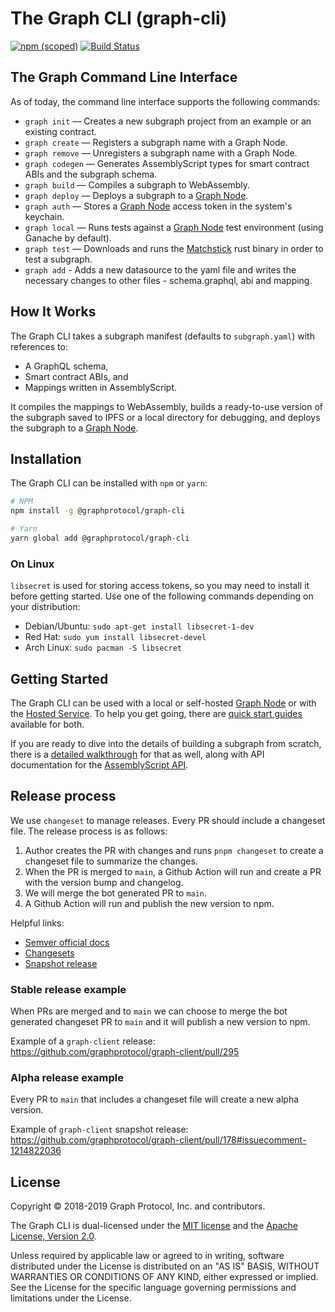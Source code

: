 # The Graph CLI (graph-cli)

[![npm (scoped)](https://img.shields.io/npm/v/@graphprotocol/graph-cli.svg)](https://www.npmjs.com/package/@graphprotocol/graph-cli)
[![Build Status](https://travis-ci.org/graphprotocol/graph-cli.svg?branch=main)](https://travis-ci.org/graphprotocol/graph-cli)

## The Graph Command Line Interface

As of today, the command line interface supports the following commands:

- `graph init` — Creates a new subgraph project from an example or an existing contract.
- `graph create` — Registers a subgraph name with a Graph Node.
- `graph remove` — Unregisters a subgraph name with a Graph Node.
- `graph codegen` — Generates AssemblyScript types for smart contract ABIs and the subgraph schema.
- `graph build` — Compiles a subgraph to WebAssembly.
- `graph deploy` — Deploys a subgraph to a [Graph Node](https://github.com/graphprotocol/graph-node).
- `graph auth` — Stores a [Graph Node](https://github.com/graphprotocol/graph-node) access token in the system's keychain.
- `graph local` — Runs tests against a [Graph Node](https://github.com/graphprotocol/graph-node) test environment (using Ganache by default).
- `graph test` — Downloads and runs the [Matchstick](https://github.com/LimeChain/matchstick) rust binary in order to test a subgraph.
- `graph add` - Adds a new datasource to the yaml file and writes the necessary changes to other files - schema.graphql, abi and mapping.

## How It Works

The Graph CLI takes a subgraph manifest (defaults to `subgraph.yaml`) with references to:

- A GraphQL schema,
- Smart contract ABIs, and
- Mappings written in AssemblyScript.

It compiles the mappings to WebAssembly, builds a ready-to-use version of the subgraph saved to IPFS or a local directory for debugging, and deploys the subgraph to a [Graph Node](https://github.com/graphprotocol/graph-node).

## Installation

The Graph CLI can be installed with `npm` or `yarn`:

```sh
# NPM
npm install -g @graphprotocol/graph-cli

# Yarn
yarn global add @graphprotocol/graph-cli
```

### On Linux

`libsecret` is used for storing access tokens, so you may need to install it before getting started. Use one of the following commands depending on your distribution:

- Debian/Ubuntu: `sudo apt-get install libsecret-1-dev`
- Red Hat: `sudo yum install libsecret-devel`
- Arch Linux: `sudo pacman -S libsecret`

## Getting Started

The Graph CLI can be used with a local or self-hosted [Graph Node](https://github.com/graphprotocol/graph-node) or with the [Hosted Service](https://thegraph.com/explorer/). To help you get going, there are [quick start guides](https://thegraph.com/docs/en/developer/quick-start/) available for both.

If you are ready to dive into the details of building a subgraph from scratch, there is a [detailed walkthrough](https://thegraph.com/docs/en/developer/create-subgraph-hosted/) for that as well, along with API documentation for the [AssemblyScript API](https://thegraph.com/docs/en/developer/assemblyscript-api/).

## Release process

We use `changeset` to manage releases. Every PR should include a changeset file. The release process is as follows:

1. Author creates the PR with changes and runs `pnpm changeset` to create a changeset file to summarize the changes.
2. When the PR is merged to `main`, a Github Action will run and create a PR with the version bump and changelog.
3. We will merge the bot generated PR to `main`.
4. A Github Action will run and publish the new version to npm.

Helpful links:

- [Semver official docs](https://semver.org/)
- [Changesets](https://github.com/changesets/changesets)
- [Snapshot release](https://github.com/changesets/changesets/blob/main/docs/snapshot-releases.md)

### Stable release example

When PRs are merged and to `main` we can choose to merge the bot generated changeset PR to `main` and it will publish a new version to npm.

Example of a `graph-client` release: https://github.com/graphprotocol/graph-client/pull/295

### Alpha release example

Every PR to `main` that includes a changeset file will create a new alpha version.

Example of `graph-client` snapshot release: https://github.com/graphprotocol/graph-client/pull/178#issuecomment-1214822036

## License

Copyright &copy; 2018-2019 Graph Protocol, Inc. and contributors.

The Graph CLI is dual-licensed under the [MIT license](LICENSE-MIT) and the [Apache License, Version 2.0](LICENSE-APACHE).

Unless required by applicable law or agreed to in writing, software distributed under the License is distributed on an "AS IS" BASIS, WITHOUT WARRANTIES OR CONDITIONS OF ANY KIND, either expressed or implied. See the License for the specific language governing permissions and limitations under the License.
